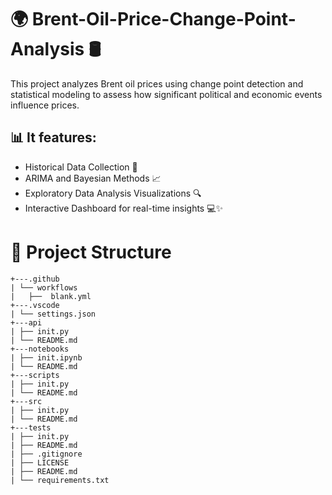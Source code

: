 # 🌍 **Brent-Oil-Price-Change-Point-Analysis** 🛢️
This project analyzes Brent oil prices using change point detection and statistical modeling to assess how significant political and economic events influence prices. 

## 📊 **It features**:

+ Historical Data Collection 📅
+ ARIMA and Bayesian Methods 📈
+ Exploratory Data Analysis Visualizations 🔍
+ Interactive Dashboard for real-time insights 💻✨

# 📁 **Project Structure**

```
+---.github
| └── workflows
|   ├──  blank.yml
+---.vscode
| └── settings.json
+---api
| ├── init.py
| └── README.md
+---notebooks
| ├── init.ipynb
| └── README.md
+---scripts
| ├── init.py
| └── README.md
+---src
| ├── init.py
| └── README.md
+---tests
| ├── init.py
| ├── README.md
| ├── .gitignore
| ├── LICENSE
| ├── README.md
| └── requirements.txt
```